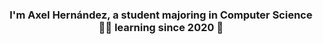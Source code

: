 
### <div align="center">I'm Axel Hernández, a student majoring in Computer Science 👨‍💻 learning since 2020 🚀</div>  
